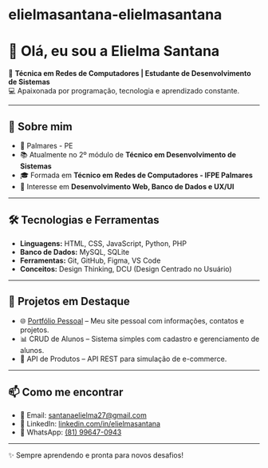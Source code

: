# elielmasantana-elielmasantana

# 👋 Olá, eu sou a Elielma Santana  

🎯 **Técnica em Redes de Computadores | Estudante de Desenvolvimento de Sistemas**  
💻 Apaixonada por programação, tecnologia e aprendizado constante.  

---

## 🚀 Sobre mim
- 📍 Palmares - PE  
- 📚 Atualmente no 2º módulo de **Técnico em Desenvolvimento de Sistemas**  
- 🎓 Formada em **Técnico em Redes de Computadores - IFPE Palmares**  
- 📌 Interesse em **Desenvolvimento Web, Banco de Dados e UX/UI**  

---

## 🛠️ Tecnologias e Ferramentas
- **Linguagens:** HTML, CSS, JavaScript, Python, PHP  
- **Banco de Dados:** MySQL, SQLite  
- **Ferramentas:** Git, GitHub, Figma, VS Code  
- **Conceitos:** Design Thinking, DCU (Design Centrado no Usuário)  

---

## 📂 Projetos em Destaque
- 🌐 [Portfólio Pessoal](https://seu-usuario.github.io/portfolio) – Meu site pessoal com informações, contatos e projetos.  
- 📊 CRUD de Alunos – Sistema simples com cadastro e gerenciamento de alunos.  
- 🔗 API de Produtos – API REST para simulação de e-commerce.  

---

## 📫 Como me encontrar
- 📧 Email: [santanaelielma27@gmail.com](mailto:santanaelielma27@gmail.com)  
- 💼 LinkedIn: [linkedin.com/in/elielmasantana](https://www.linkedin.com/in/elielmasantana)  
- 📱 WhatsApp: [(81) 99647-0943](https://wa.me/5581996470943)  

---

✨ Sempre aprendendo e pronta para novos desafios!  
